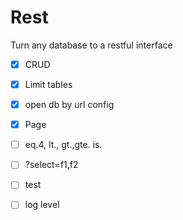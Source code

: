 # Rest

Turn any database to a restful interface

- [x] CRUD
- [x] Limit tables
- [x] open db by url config
- [x] Page
- [ ] eq.4, lt., gt.,gte. is.
- [ ] ?select=f1,f2
- [ ] test
- [ ] log level

